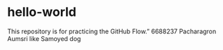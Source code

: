 # hello-world
This repository is for practicing the GitHub Flow.”
6688237 Pacharagron Aumsri
like Samoyed dog 
